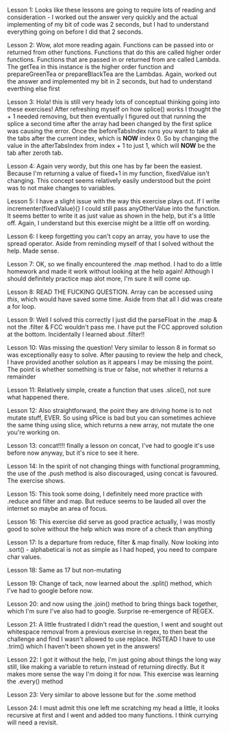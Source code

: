 Lesson 1: Looks like these lessons are going to require lots of reading and consideration - I worked out the answer very quickly and the actual implementing of my bit of code was 2 seconds, but I had to understand everything going on before I did that 2 seconds.

Lesson 2: Wow, alot more reading again. Functions can be passed into or returned from other functions. Functions that do this are called higher order functions. Functions that are passed in or returned from are called Lambda.
The getTea in this instance is the higher order function and prepareGreenTea or prepareBlackTea are the Lambdas.
Again, worked out the answer and implemented my bit in 2 seconds, but had to understand everthing else first

Lesson 3: Hola! this is still very heady lots of conceptual thinking going into these exercises! After refreshing myself on how splice() works I thought the + 1 needed removing, but then eventually I figured out that running the splice a second time after the array had been changed by the first splice was causing the error. Once the beforeTabsIndex runs you want to take all the tabs after the current index, which is **NOW** index 0. So by changing the value in the afterTabsIndex from index + 1 to just 1, which will **NOW** be the tab after zeroth tab.

Lesson 4: Again very wordy, but this one has by far been the easiest. Because I'm returning a value of fixed+1 in my function, fixedValue isn't changing. This concept seems relatively easily understood but the point was to not make changes to variables.

Lesson 5: I have a slight issue with the way this exercise plays out. If I write incrementer(fixedValue){} I could still pass anyOtherValue into the function. It seems better to write it as just value as shown in the help, but it's a little off. Again, I understand but this exercise might be a little off on wording.

Lesson 6: I keep forgetting you can't copy an array, you have to use the spread operator. Aside from reminding myself of that I solved without the help. Made sense.

Lesson 7: OK, so we finally encountered the .map method. I had to do a little homework and made it work without looking at the help again! Although I should definitely practice map alot more, I'm sure it will come up.

Lesson 8: READ THE FUCKING QUESTION. Array can be accessed using *this*, which would have saved some time. Aside from that all I did was create a for loop.

Lesson 9: Well I solved this correctly I just did the parseFloat in the .map & not the .filter & FCC wouldn't pass me. I have put the FCC approved solution at the bottom. Incidentally I learned about .filter!!

Lesson 10: Was missing the question! Very similar to lesson 8 in format so was exceptionally easy to solve. After pausing to review the help and check, I have provided another solution as it appears I may be missing the point. The point is whether something is true or false, not whether it returns a remainder

Lesson 11: Relatively simple, create a function that uses .slice(), not sure what happened there.

Lesson 12: Also straightforward, the point they are driving home is to not mutate stuff, EVER. So using sPlice is bad but you can sometimes achieve the same thing using slice, which returns a new array, not mutate the one you're working on.

Lesson 13: concat!!!! finally a lesson on concat, I've had to google it's use before now anyway, but it's nice to see it here.

Lesson 14: In the spirit of not changing things with functional programming, the use of the .push method is also discouraged, using concat is favoured. The exercise shows.

Lesson 15: This took some doing, I definitely need more practice with .reduce and filter and map.  But reduce seems to be lauded all over the internet so maybe an area of focus.

Lesson 16: This exercise did serve as good practice actually, I was mostly good to solve without the help which was more of a check than anything

Lesson 17: Is a departure from reduce, filter & map finally. Now looking into .sort() - alphabetical is not as simple as I had hoped, you need to compare char values.

Lesson 18: Same as 17 but non-mutating

Lesson 19: Change of tack, now learned about the .split() method, which I've had to google before now.

Lesson 20: and now using the .join() method to bring things back together, which I'm sure I've also had to google. Surprise re-emergence of REGEX.

Lesson 21: A little frustrated I didn't read the question, I went and sought out whitespace removal from a previous exercise in regex, to then beat the challenge and find I wasn't allowed to use replace. INSTEAD I have to use .trim() which I haven't been shown yet in the answers!

Lesson 22: I got it without the help, I'm just going about things the long way still, like making a variable to return instead of returning directly. But it makes more sense the way I'm doing it for now. This exercise was learning the .every() method

Lesson 23: Very similar to above lessone but for the .some method

Lesson 24: I must admit this one left me scratching my head a little, it looks recursive at first and I went and added too many functions. I think currying will need a revisit.
